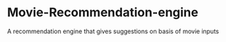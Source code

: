 # Movie-Recommendation-engine
 A recommendation engine that gives suggestions on basis of movie inputs
